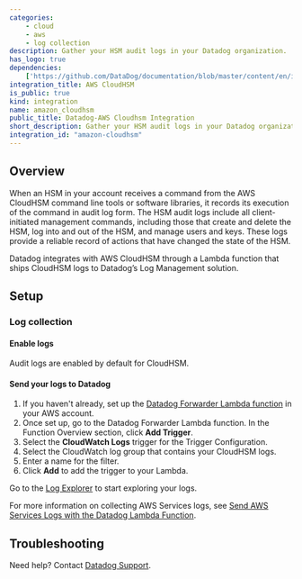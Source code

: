 ```yaml
---
categories:
    - cloud
    - aws
    - log collection
description: Gather your HSM audit logs in your Datadog organization.
has_logo: true
dependencies:
    ['https://github.com/DataDog/documentation/blob/master/content/en/integrations/amazon_cloudhsm.md']
integration_title: AWS CloudHSM
is_public: true
kind: integration
name: amazon_cloudhsm
public_title: Datadog-AWS Cloudhsm Integration
short_description: Gather your HSM audit logs in your Datadog organization.
integration_id: "amazon-cloudhsm"
---
```


## Overview

When an HSM in your account receives a command from the AWS CloudHSM command line tools or software libraries, it records its execution of the command in audit log form. The HSM audit logs include all client-initiated management commands, including those that create and delete the HSM, log into and out of the HSM, and manage users and keys. These logs provide a reliable record of actions that have changed the state of the HSM.

Datadog integrates with AWS CloudHSM through a Lambda function that ships CloudHSM logs to Datadog’s Log Management solution.

## Setup

### Log collection

#### Enable logs

Audit logs are enabled by default for CloudHSM.

#### Send your logs to Datadog

1. If you haven't already, set up the [Datadog Forwarder Lambda function][1] in your AWS account.
2. Once set up, go to the Datadog Forwarder Lambda function. In the Function Overview section, click **Add Trigger**. 
3. Select the **CloudWatch Logs** trigger for the Trigger Configuration.
4. Select the CloudWatch log group that contains your CloudHSM logs.
5. Enter a name for the filter.
6. Click **Add** to add the trigger to your Lambda.

Go to the [Log Explorer][2] to start exploring your logs.

For more information on collecting AWS Services logs, see [Send AWS Services Logs with the Datadog Lambda Function][3].

## Troubleshooting

Need help? Contact [Datadog Support][4].

[1]: /logs/guide/forwarder/
[2]: https://app.datadoghq.com/logs
[3]: /logs/guide/send-aws-services-logs-with-the-datadog-lambda-function/
[4]: /help/
